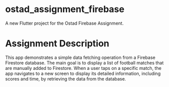 # ostad_assignment_firebase
A new Flutter project for the Ostad Firebase Assignment.

# Assignment Description
This app demonstrates a simple data fetching operation from a Firebase Firestore database. The main goal is to display a list of football matches that are manually added to Firestore. When a user taps on a specific match, the app navigates to a new screen to display its detailed information, including scores and time, by retrieving the data from the database.
 
 


